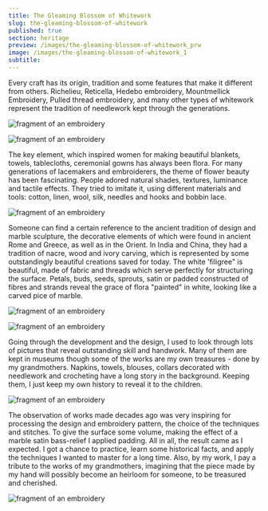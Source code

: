 ```yaml
---
title: The Gleaming Blossom of Whitework
slug: the-gleaming-blossom-of-whitework
published: true
section: heritage
preview: /images/the-gleaming-blossom-of-whitework_prw
image: /images/the-gleaming-blossom-of-whitework_1
subtitle:
---
```


Every craft has its origin, tradition and some features that make it different from others. Richelieu, Reticella, Hedebo embroidery, Mountmellick Embroidery, Pulled thread embroidery, and many other types of whitework represent the tradition of needlework kept through the generations.

![fragment of an embroidery](/images/the-gleaming-blossom-of-whitework_2)

![fragment of an embroidery](/images/the-gleaming-blossom-of-whitework_3)

The key element, which inspired women for making beautiful blankets, towels, tablecloths, ceremonial gowns has always been flora. For many generations of lacemakers and embroiderers, the theme of flower beauty has been fascinating. People adored natural shades, textures, luminance and tactile effects. They tried to imitate it, using different materials and tools: cotton, linen, wool, silk, needles and hooks and bobbin lace.

![fragment of an embroidery](/images/the-gleaming-blossom-of-whitework_4)

Someone can find a certain reference to the ancient tradition of design and marble sculpture, the decorative elements of which were found in ancient Rome and Greece, as well as in the Orient. In India and China, they had a tradition of nacre, wood and ivory carving, which is represented by some outstandingly beautiful creations saved for today. The white 'filigree" is beautiful, made of fabric and threads which serve perfectly for structuring the surface. Petals, buds, seeds, sprouts, satin or padded constructed of fibres and strands reveal the grace of flora "painted" in white, looking like a carved pice of marble.

![fragment of an embroidery](/images/the-gleaming-blossom-of-whitework_5)

![fragment of an embroidery](/images/the-gleaming-blossom-of-whitework_6)

Going through the development and the design, I used to look through lots of pictures that reveal outstanding skill and handwork. Many of them are kept in museums though some of the works are my own treasures - done by my grandmothers. Napkins, towels, blouses, collars decorated with needlework and crocheting have a long story in the background. Keeping them, I just keep my own history to reveal it to the children.

![fragment of an embroidery](/images/the-gleaming-blossom-of-whitework_7)

The observation of works made decades ago was very inspiring for processing the design and embroidery pattern, the choice of the techniques and stitches. To give the surface some volume, making the effect of a marble satin bass-relief I applied padding. All in all, the result came as I expected. I got a chance to practice, learn some historical facts, and apply the techniques I wanted to master for a long time. Also, by my work, I pay a tribute to the works of my grandmothers, imagining that the piece made by my hand will possibly become an heirloom for someone, to be treasured and cherished.

![fragment of an embroidery](/images/the-gleaming-blossom-of-whitework_8)
